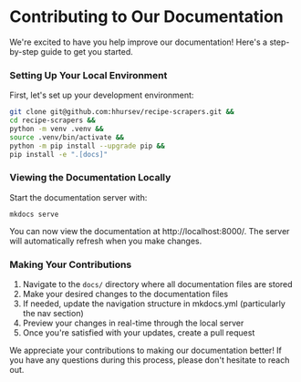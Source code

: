 # Contributing to Our Documentation

We're excited to have you help improve our documentation! Here's a step-by-step guide to get you started.


### Setting Up Your Local Environment
First, let's set up your development environment:

```bash
git clone git@github.com:hhursev/recipe-scrapers.git &&
cd recipe-scrapers &&
python -m venv .venv &&
source .venv/bin/activate &&
python -m pip install --upgrade pip &&
pip install -e ".[docs]"
```

### Viewing the Documentation Locally

Start the documentation server with:

```
mkdocs serve
```

You can now view the documentation at http://localhost:8000/.
The server will automatically refresh when you make changes.


### Making Your Contributions

1. Navigate to the `docs/` directory where all documentation files are stored
2. Make your desired changes to the documentation files
3. If needed, update the navigation structure in mkdocs.yml (particularly the nav section)
4. Preview your changes in real-time through the local server
5. Once you're satisfied with your updates, create a pull request

We appreciate your contributions to making our documentation better!
If you have any questions during this process, please don't hesitate to reach out.
